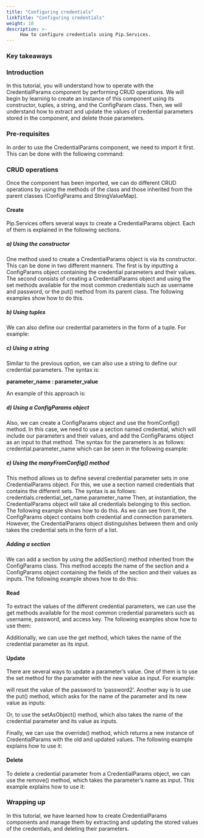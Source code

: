 ```yaml
---
title: "Configuring credentials"
linkTitle: "Configuring credentials"
weight: 10
description: >-
     How to configure credentials using Pip.Services.
---
```


### Key takeaways

### Introduction
In this tutorial, you will understand how to operate with the CredentialParams component by performing CRUD operations. We will begin by learning to create an instance of this component using its constructor, tuples, a string, and the ConfigParam class. Then, we will understand how to extract and update the values of credential parameters stored in the component, and delete those parameters.
### Pre-requisites
In order to use the CredentialParams component, we need to import it first. This can be done with the following command:
### CRUD operations
Once the component has been imported, we can do different CRUD operations by using the methods of the class and those inherited from the parent classes (ConfigParams and StringValueMap).
#### Create
Pip.Services offers several ways to create a CredentialParams object. Each of them is explained in the following sections.
##### a) Using the constructor
One method used to create a CredentialParams object is via its constructor. This can be done in two different manners. The first is by inputting a ConfigParams object containing the credential parameters and their values. The second consists of creating a CredentialParams object and using the set methods available for the most common credentials such as username and password, or the put() method from its parent class. The following examples show how to do this.
##### b) Using tuples
We can also define our credential parameters in the form of a tuple. For example:
##### c) Using a string
Similar to the previous option, we can also use a string to define our credential parameters. The syntax is: 

**parameter_name : parameter_value**

An example of this approach is:

##### d) Using a ConfigParams object
Also, we can create a ConfigParams object and use the fromConfig() method. In this case, we need to use a section named credential, which will include our parameters and their values, and add the ConfigParams object as an input to that method. The syntax for the parameters is as follows:
credential.parameter_name
which can be seen in the following example:


##### e) Using the manyFromConfig() method
This method allows us to define several credential parameter sets in one CredentialParams object. For this, we use a section named credentials that contains the different sets. The syntax is as follows:
credentials.credential_set_name.parameter_name
Then, at instantiation, the CredentialParams object will take all credentials belonging to this section.
The following example shows how to do this. As we can see from it, the ConfigParams object contains both credential and connection parameters. However, the CredentialParams object distinguishes between them and only takes the credential sets in the form of a list.

##### Adding a section
We can add a section by using the addSection() method inherited from the ConfigParams class. This method accepts the name of the section and a ConfigParams object containing the fields of the section and their values as inputs.  The following example shows how to do this:
#### Read
To extract the values of the different credential parameters, we can use the get methods available for the most common credential parameters such as username, password, and access key. The following examples show how to use them:

Additionally, we can use the get method, which takes the name of the credential parameter as its input. 
#### Update

There are several ways to update a parameter’s value. One of them is to use the set method for the parameter with the new value as input. For example:

will reset the value of the password to ‘password2’.
Another way is to use the put() method, which asks for the name of the parameter and its new value as inputs:

Or, to use the setAsObject() method, which also takes the name of the credential parameter and its value as inputs.

Finally, we can use the override() method, which returns a new instance of CredentialParams with the old and updated values. The following example explains how to use it:

#### Delete

To delete a credential parameter from a CredentialParams object, we can use the remove() method, which takes the parameter’s name as input. This example explains how to use it:

### Wrapping up

In this tutorial, we have learned how to create CredentialParams components and manage them by extracting and updating the stored values of the credentials, and deleting their parameters.

